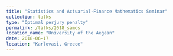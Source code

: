```yaml
---
title: "Statistics and Actuarial-Finance Mathematics Seminar"
collection: talks
type: "Optimal perjury penalty"
permalink: /talks/2018_samos
location_name: "University of the Aegean"
date: 2018-06-17
location: "Karlovasi, Greece"
---
```


